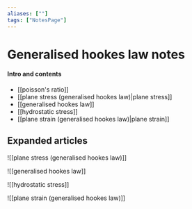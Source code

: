 ```yaml
---
aliases: [""]
tags: ["NotesPage"]
---
```


# Generalised hookes law notes

#### Intro and contents
- [[poisson's ratio]]
- [[plane stress (generalised hookes law)|plane stress]]
- [[generalised hookes law]]
- [[hydrostatic stress]]
- [[plane strain (generalised hookes law)|plane strain]]


## Expanded articles
![[plane stress (generalised hookes law)]]

![[generalised hookes law]]

![[hydrostatic stress]]

![[plane strain (generalised hookes law)]]